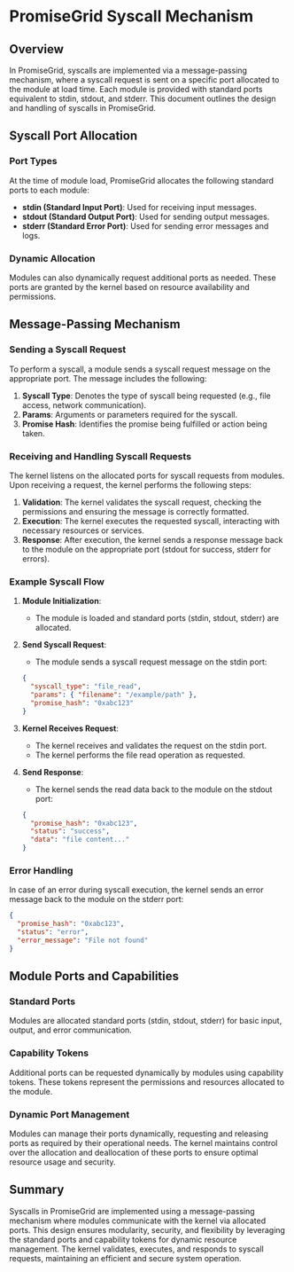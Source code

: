 # PromiseGrid Syscall Mechanism

## Overview

In PromiseGrid, syscalls are implemented via a message-passing mechanism, where a syscall request is sent on a specific port allocated to the module at load time. Each module is provided with standard ports equivalent to stdin, stdout, and stderr. This document outlines the design and handling of syscalls in PromiseGrid.

## Syscall Port Allocation

### Port Types

At the time of module load, PromiseGrid allocates the following standard ports to each module:

- **stdin (Standard Input Port)**: Used for receiving input messages.
- **stdout (Standard Output Port)**: Used for sending output messages.
- **stderr (Standard Error Port)**: Used for sending error messages and logs.

### Dynamic Allocation

Modules can also dynamically request additional ports as needed. These ports are granted by the kernel based on resource availability and permissions.

## Message-Passing Mechanism

### Sending a Syscall Request

To perform a syscall, a module sends a syscall request message on the appropriate port. The message includes the following:

1. **Syscall Type**: Denotes the type of syscall being requested (e.g., file access, network communication).
2. **Params**: Arguments or parameters required for the syscall.
3. **Promise Hash**: Identifies the promise being fulfilled or action being taken.

### Receiving and Handling Syscall Requests

The kernel listens on the allocated ports for syscall requests from modules. Upon receiving a request, the kernel performs the following steps:

1. **Validation**: The kernel validates the syscall request, checking the permissions and ensuring the message is correctly formatted.
2. **Execution**: The kernel executes the requested syscall, interacting with necessary resources or services.
3. **Response**: After execution, the kernel sends a response message back to the module on the appropriate port (stdout for success, stderr for errors).

### Example Syscall Flow

1. **Module Initialization**:
    - The module is loaded and standard ports (stdin, stdout, stderr) are allocated.

2. **Send Syscall Request**:
    - The module sends a syscall request message on the stdin port:
    ```json
    {
      "syscall_type": "file_read",
      "params": { "filename": "/example/path" },
      "promise_hash": "0xabc123"
    }
    ```

3. **Kernel Receives Request**:
    - The kernel receives and validates the request on the stdin port.
    - The kernel performs the file read operation as requested.

4. **Send Response**:
    - The kernel sends the read data back to the module on the stdout port:
    ```json
    {
      "promise_hash": "0xabc123",
      "status": "success",
      "data": "file content..."
    }
    ```

### Error Handling

In case of an error during syscall execution, the kernel sends an error message back to the module on the stderr port:
```json
{
  "promise_hash": "0xabc123",
  "status": "error",
  "error_message": "File not found"
}
```

## Module Ports and Capabilities

### Standard Ports

Modules are allocated standard ports (stdin, stdout, stderr) for basic input, output, and error communication.

### Capability Tokens

Additional ports can be requested dynamically by modules using capability tokens. These tokens represent the permissions and resources allocated to the module.

### Dynamic Port Management

Modules can manage their ports dynamically, requesting and releasing ports as required by their operational needs. The kernel maintains control over the allocation and deallocation of these ports to ensure optimal resource usage and security.

## Summary

Syscalls in PromiseGrid are implemented using a message-passing mechanism where modules communicate with the kernel via allocated ports. This design ensures modularity, security, and flexibility by leveraging the standard ports and capability tokens for dynamic resource management. The kernel validates, executes, and responds to syscall requests, maintaining an efficient and secure system operation.
